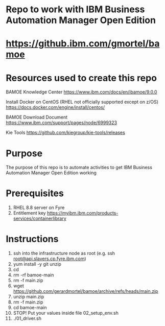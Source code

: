 # Repo to work with IBM Business Automation Manager Open Edition
# https://github.ibm.com/gmortel/bamoe

# Resources used to create this repo
BAMOE Knowledge Center
https://www.ibm.com/docs/en/ibamoe/9.0.0

Install Docker on CentOS (RHEL not officially supported except on z/OS)
https://docs.docker.com/engine/install/centos/

BAMOE Download Document
https://www.ibm.com/support/pages/node/6999323

Kie Tools
https://github.com/kiegroup/kie-tools/releases

# Purpose
The purpose of this repo is to automate activities to get IBM Business Automation Manager Open Edition working

# Prerequisites
1. RHEL 8.8 server on Fyre
2. Entitlement key https://myibm.ibm.com/products-services/containerlibrary

# Instructions
1. ssh into the infrastructure node as root (e.g. ssh root@api.slavers.cp.fyre.ibm.com)
2. yum install -y git unzip
3. cd
4. rm -rf bamoe-main
5. rm -f main.zip
6. wget https://github.com/gerardmortel/bamoe/archive/refs/heads/main.zip
7. unzip main.zip
8. rm -f main.zip
9. cd bamoe-main
10. STOP! Put your values inside file 02_setup_env.sh
11. ./01_driver.sh